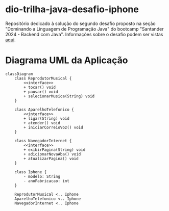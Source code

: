 # dio-trilha-java-desafio-iphone
Repositório dedicado à solução do segundo desafio proposto na seção "Dominando a Linguagem de Programação Java" do bootcamp "Santander 2024 - Backend com Java". Informações sobre o desafio podem ser vistas [aqui](https://github.com/digitalinnovationone/trilha-java-basico/blob/main/desafios/poo/README.md).

# Diagrama UML da Aplicação
```mermaid
classDiagram
    class ReprodutorMusical {
        <<interface>>
        + tocar() void
        + pausar() void
        + selecionarMusica(String) void
    }

    class AparelhoTelefonico {
        <<interface>>
        + ligar(String) void
        + atender() void
        + iniciarCorreioVoz() void
    }

    class NavegadorInternet {
        <<interface>>
        + exibirPagina(String) void
        + adicionarNovaAba() void
        + atualizarPagina() void
    }

    class Iphone {
        - modelo: String
        - anoFabricacao: int
    }

    ReprodutorMusical <.. Iphone
    AparelhoTelefonico <.. Iphone
    NavegadorInternet <.. Iphone
```
